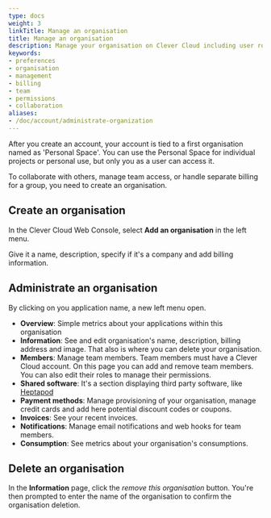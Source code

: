 ```yaml
---
type: docs
weight: 3
linkTitle: Manage an organisation
title: Manage an organisation
description: Manage your organisation on Clever Cloud including user roles, permissions, billing settings, and administrative information
keywords:
- preferences
- organisation
- management
- billing
- team
- permissions
- collaboration
aliases:
- /doc/account/administrate-organization
---
```


After you create an account, your account is tied to a first organisation named as 'Personal Space'. You can use the Personal Space for individual projects or personal use, but only you as a user can access it.

To collaborate with others, manage team access, or handle separate billing for a group, you need to create an organisation.

## Create an organisation

In the Clever Cloud Web Console, select **Add an organisation** in the left menu.

Give it a name, description, specify if it's a company and add billing information.

## Administrate an organisation

By clicking on you application name, a new left menu open.

- **Overview**: Simple metrics about your applications within this organisation
- **Information**: See and edit organisation's name, description, billing address and image. That also is where you can delete your organisation.
- **Members**: Manage team members. Team members must have a Clever Cloud account. On this page you can add and remove team members. You can also edit their roles to manage their permissions.
- **Shared software**: It's a section displaying third party software, like [Heptapod](/doc/addons/heptapod/)
- **Payment methods**: Manage provisioning of your organisation, manage credit cards and add here potential discount codes or coupons.
- **Invoices**: See your recent invoices.
- **Notifications**: Manage email notifications and web hooks for team members.
- **Consumption**: See metrics about your organisation's consumptions.

## Delete an organisation

In the **Information** page, click the *remove this organisation* button. You're then prompted to enter the name of the organisation to confirm the organisation deletion.
